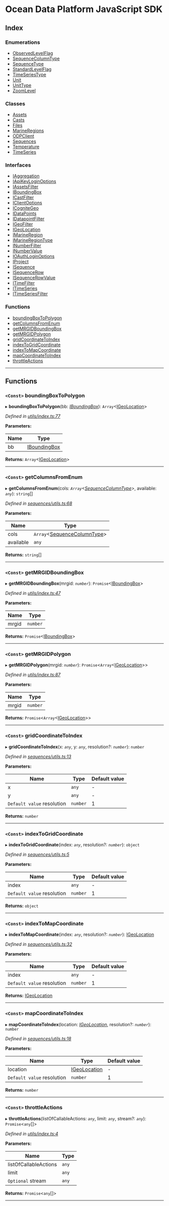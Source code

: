 
#  Ocean Data Platform JavaScript SDK

## Index

### Enumerations

* [ObservedLevelFlag](enums/observedlevelflag.md)
* [SequenceColumnType](enums/sequencecolumntype.md)
* [SequenceType](enums/sequencetype.md)
* [StandardLevelFlag](enums/standardlevelflag.md)
* [TimeSeriesType](enums/timeseriestype.md)
* [Unit](enums/unit.md)
* [UnitType](enums/unittype.md)
* [ZoomLevel](enums/zoomlevel.md)

### Classes

* [Assets](classes/assets.md)
* [Casts](classes/casts.md)
* [Files](classes/files.md)
* [MarineRegions](classes/marineregions.md)
* [ODPClient](classes/odpclient.md)
* [Sequences](classes/sequences.md)
* [Temperature](classes/temperature.md)
* [TimeSeries](classes/timeseries.md)

### Interfaces

* [IAggregation](interfaces/iaggregation.md)
* [IApiKeyLoginOptions](interfaces/iapikeyloginoptions.md)
* [IAssetsFilter](interfaces/iassetsfilter.md)
* [IBoundingBox](interfaces/iboundingbox.md)
* [ICastFilter](interfaces/icastfilter.md)
* [IClientOptions](interfaces/iclientoptions.md)
* [ICogniteGeo](interfaces/icognitegeo.md)
* [IDataPoints](interfaces/idatapoints.md)
* [IDatapointFilter](interfaces/idatapointfilter.md)
* [IGeoFilter](interfaces/igeofilter.md)
* [IGeoLocation](interfaces/igeolocation.md)
* [IMarineRegion](interfaces/imarineregion.md)
* [IMarineRegionType](interfaces/imarineregiontype.md)
* [INumberFilter](interfaces/inumberfilter.md)
* [INumberValue](interfaces/inumbervalue.md)
* [IOAuthLoginOptions](interfaces/ioauthloginoptions.md)
* [IProject](interfaces/iproject.md)
* [ISequence](interfaces/isequence.md)
* [ISequenceRow](interfaces/isequencerow.md)
* [ISequenceRowValue](interfaces/isequencerowvalue.md)
* [ITimeFilter](interfaces/itimefilter.md)
* [ITimeSeries](interfaces/itimeseries.md)
* [ITimeSeriesFilter](interfaces/itimeseriesfilter.md)

### Functions

* [boundingBoxToPolygon](#boundingboxtopolygon)
* [getColumnsFromEnum](#getcolumnsfromenum)
* [getMRGIDBoundingBox](#getmrgidboundingbox)
* [getMRGIDPolygon](#getmrgidpolygon)
* [gridCoordinateToIndex](#gridcoordinatetoindex)
* [indexToGridCoordinate](#indextogridcoordinate)
* [indexToMapCoordinate](#indextomapcoordinate)
* [mapCoordinateToIndex](#mapcoordinatetoindex)
* [throttleActions](#throttleactions)

---

## Functions

<a id="boundingboxtopolygon"></a>

### `<Const>` boundingBoxToPolygon

▸ **boundingBoxToPolygon**(bb: *[IBoundingBox](interfaces/iboundingbox.md)*): `Array`<[IGeoLocation](interfaces/igeolocation.md)>

*Defined in [utils/index.ts:77](https://github.com/C4IROcean/ODP-sdk-js/blob/26e019a/source/utils/index.ts#L77)*

**Parameters:**

| Name | Type |
| ------ | ------ |
| bb | [IBoundingBox](interfaces/iboundingbox.md) |

**Returns:** `Array`<[IGeoLocation](interfaces/igeolocation.md)>

___
<a id="getcolumnsfromenum"></a>

### `<Const>` getColumnsFromEnum

▸ **getColumnsFromEnum**(cols: *`Array`<[SequenceColumnType](enums/sequencecolumntype.md)>*, available: *`any`*): `string`[]

*Defined in [sequences/utils.ts:68](https://github.com/C4IROcean/ODP-sdk-js/blob/26e019a/source/sequences/utils.ts#L68)*

**Parameters:**

| Name | Type |
| ------ | ------ |
| cols | `Array`<[SequenceColumnType](enums/sequencecolumntype.md)> |
| available | `any` |

**Returns:** `string`[]

___
<a id="getmrgidboundingbox"></a>

### `<Const>` getMRGIDBoundingBox

▸ **getMRGIDBoundingBox**(mrgid: *`number`*): `Promise`<[IBoundingBox](interfaces/iboundingbox.md)>

*Defined in [utils/index.ts:47](https://github.com/C4IROcean/ODP-sdk-js/blob/26e019a/source/utils/index.ts#L47)*

**Parameters:**

| Name | Type |
| ------ | ------ |
| mrgid | `number` |

**Returns:** `Promise`<[IBoundingBox](interfaces/iboundingbox.md)>

___
<a id="getmrgidpolygon"></a>

### `<Const>` getMRGIDPolygon

▸ **getMRGIDPolygon**(mrgid: *`number`*): `Promise`<`Array`<[IGeoLocation](interfaces/igeolocation.md)>>

*Defined in [utils/index.ts:87](https://github.com/C4IROcean/ODP-sdk-js/blob/26e019a/source/utils/index.ts#L87)*

**Parameters:**

| Name | Type |
| ------ | ------ |
| mrgid | `number` |

**Returns:** `Promise`<`Array`<[IGeoLocation](interfaces/igeolocation.md)>>

___
<a id="gridcoordinatetoindex"></a>

### `<Const>` gridCoordinateToIndex

▸ **gridCoordinateToIndex**(x: *`any`*, y: *`any`*, resolution?: *`number`*): `number`

*Defined in [sequences/utils.ts:13](https://github.com/C4IROcean/ODP-sdk-js/blob/26e019a/source/sequences/utils.ts#L13)*

**Parameters:**

| Name | Type | Default value |
| ------ | ------ | ------ |
| x | `any` | - |
| y | `any` | - |
| `Default value` resolution | `number` | 1 |

**Returns:** `number`

___
<a id="indextogridcoordinate"></a>

### `<Const>` indexToGridCoordinate

▸ **indexToGridCoordinate**(index: *`any`*, resolution?: *`number`*): `object`

*Defined in [sequences/utils.ts:5](https://github.com/C4IROcean/ODP-sdk-js/blob/26e019a/source/sequences/utils.ts#L5)*

**Parameters:**

| Name | Type | Default value |
| ------ | ------ | ------ |
| index | `any` | - |
| `Default value` resolution | `number` | 1 |

**Returns:** `object`

___
<a id="indextomapcoordinate"></a>

### `<Const>` indexToMapCoordinate

▸ **indexToMapCoordinate**(index: *`any`*, resolution?: *`number`*): [IGeoLocation](interfaces/igeolocation.md)

*Defined in [sequences/utils.ts:32](https://github.com/C4IROcean/ODP-sdk-js/blob/26e019a/source/sequences/utils.ts#L32)*

**Parameters:**

| Name | Type | Default value |
| ------ | ------ | ------ |
| index | `any` | - |
| `Default value` resolution | `number` | 1 |

**Returns:** [IGeoLocation](interfaces/igeolocation.md)

___
<a id="mapcoordinatetoindex"></a>

### `<Const>` mapCoordinateToIndex

▸ **mapCoordinateToIndex**(location: *[IGeoLocation](interfaces/igeolocation.md)*, resolution?: *`number`*): `number`

*Defined in [sequences/utils.ts:18](https://github.com/C4IROcean/ODP-sdk-js/blob/26e019a/source/sequences/utils.ts#L18)*

**Parameters:**

| Name | Type | Default value |
| ------ | ------ | ------ |
| location | [IGeoLocation](interfaces/igeolocation.md) | - |
| `Default value` resolution | `number` | 1 |

**Returns:** `number`

___
<a id="throttleactions"></a>

### `<Const>` throttleActions

▸ **throttleActions**(listOfCallableActions: *`any`*, limit: *`any`*, stream?: *`any`*): `Promise`<`any`[]>

*Defined in [utils/index.ts:4](https://github.com/C4IROcean/ODP-sdk-js/blob/26e019a/source/utils/index.ts#L4)*

**Parameters:**

| Name | Type |
| ------ | ------ |
| listOfCallableActions | `any` |
| limit | `any` |
| `Optional` stream | `any` |

**Returns:** `Promise`<`any`[]>

___

